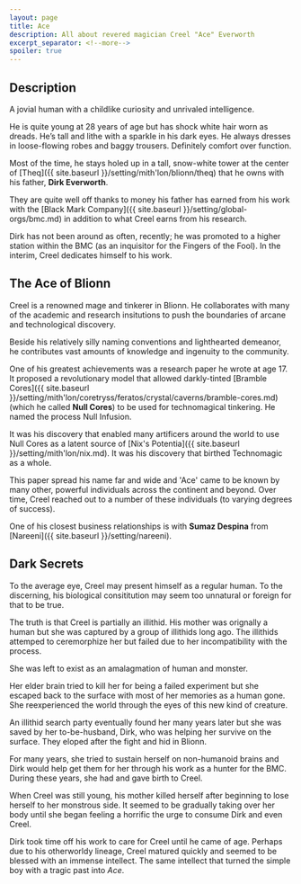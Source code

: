 ```yaml
---
layout: page
title: Ace
description: All about revered magician Creel "Ace" Everworth
excerpt_separator: <!--more-->
spoiler: true
---
```


## Description
A jovial human with a childlike curiosity and unrivaled intelligence.

He is quite young at 28 years of age but has shock white hair worn as dreads. He’s tall and lithe with a sparkle in his dark eyes. He always dresses in loose-flowing robes and baggy trousers. Definitely comfort over function.

Most of the time, he stays holed up in a tall, snow-white tower at the center of [Theq]({{ site.baseurl }}/setting/mith'lon/blionn/theq) that he owns with his father, <strong>Dirk Everworth</strong>.

They are quite well off thanks to money his father has earned from his work with the [Black Mark Company]({{ site.baseurl }}/setting/global-orgs/bmc.md) in addition to what Creel earns from his research.

Dirk has not been around as often, recently; he was promoted to a higher station within the BMC (as an inquisitor for the Fingers of the Fool). In the interim, Creel dedicates himself to his work.

## The Ace of Blionn
Creel is a renowned mage and tinkerer in Blionn. He collaborates with many of the academic and research insitutions to push the boundaries of arcane and technological discovery.

Beside his relatively silly naming conventions and lighthearted demeanor, he contributes vast amounts of knowledge and ingenuity to the community.

One of his greatest achievements was a research paper he wrote at age 17. It proposed a revolutionary model that allowed darkly-tinted [Bramble Cores]({{ site.baseurl }}/setting/mith'lon/coretryss/feratos/crystal/caverns/bramble-cores.md) (which he called <strong>Null Cores</strong>) to be used for technomagical tinkering. He named the process <srtong>Null Infusion</strong>.

It was his discovery that enabled many artificers around the world to use Null Cores as a latent source of [Nix's Potentia]({{ site.baseurl }}/setting/mith'lon/nix.md). It was his discovery that birthed Technomagic<!--TODO--> as a whole.

This paper spread his name far and wide and 'Ace' came to be known by many other, powerful individuals across the continent and beyond. Over time, Creel reached out to a number of these individuals (to varying degrees of success).

One of his closest business relationships is with <strong>Sumaz Despina</strong> from [Nareeni]({{ site.baseurl }}/setting/nareeni).

## Dark Secrets
To the average eye, Creel may present himself as a regular human. To the discerning, his biological consititution may seem too unnatural or foreign for that to be true.

The truth is that Creel is partially an illithid. His mother was orignally a human but she was captured by a group of illithids long ago. The illithids attemped to ceremorphize her but failed due to her incompatibility with the process.

She was left to exist as an amalagmation of human and monster.

Her elder brain tried to kill her for being a failed experiment but she escaped back to the surface with most of her memories as a human gone. She reexperienced the world through the eyes of this new kind of creature.

An illithid search party eventually found her many years later but she was saved by her to-be-husband, Dirk, who was helping her survive on the surface. They eloped after the fight and hid in Blionn.

For many years, she tried to sustain herself on non-humanoid brains and Dirk would help get them for her through his work as a hunter for the BMC. During these years, she had and gave birth to Creel.

When Creel was still young, his mother killed herself after beginning to lose herself to her monstrous side. It seemed to be gradually taking over her body until she began feeling a horrific the urge to consume Dirk and even Creel.

Dirk took time off his work to care for Creel until he came of age. Perhaps due to his otherworldy lineage, Creel matured quickly and seemed to be blessed with an immense intellect. The same intellect that turned the simple boy with a tragic past into <em>Ace</em>.
